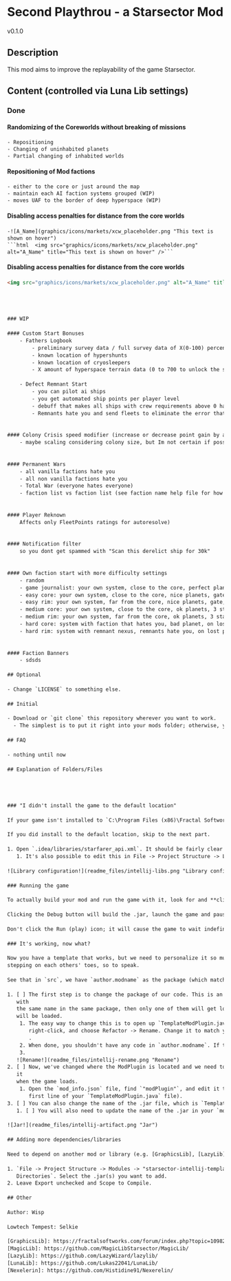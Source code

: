 # Second Playthrou - a Starsector Mod

v0.1.0

## Description

This mod aims to improve the replayability of the game Starsector.

## Content (controlled via Luna Lib settings)

### Done

#### Randomizing of the Coreworlds without breaking of missions
    - Repositioning
    - Changing of uninhabited planets
    - Partial changing of inhabited worlds 

 
#### Repositioning of Mod factions
    - either to the core or just around the map
    - maintain each AI faction systems grouped (WIP)
    - moves UAF to the border of deep hyperspace (WIP) 
 
 
#### Disabling access penalties for distance from the core worlds  
    -![A_Name](graphics/icons/markets/xcw_placeholder.png "This text is shown on hover")
    ```html  <img src="graphics/icons/markets/xcw_placeholder.png" alt="A_Name" title="This text is shown on hover" />``` 

#### Disabling access penalties for distance from the core worlds

```html
<img src="graphics/icons/markets/xcw_placeholder.png" alt="A_Name" title="This text is shown on hover" />




### WIP

#### Custom Start Bonuses
    - Fathers Logbook
        - preliminary survey data / full survey data of X(0-100) percent of planets
        - known location of hypershunts
        - known location of cryosleepers
        - X amount of hyperspace terrain data (0 to 700 to unlock the skills)

    - Defect Remnant Start
        - you can pilot ai ships
        - you get automated ship points per player level
        - debuff that makes all ships with crew requirements above 0 have a max cr of 10 and peak combat time of 10 seconds
        - Remnants hate you and send fleets to eliminate the error that was your birth


#### Colony Crisis speed modifier (increase or decrease point gain by a factor)
    - maybe scaling considering colony size, but Im not certain if possible


#### Permanent Wars
    - all vanilla factions hate you
    - all non vanilla factions hate you
    - Total War (everyone hates everyone)
    - faction list vs faction list (see faction name help file for how to write the names)


#### Player Reknown 
    Affects only FleetPoints ratings for autoresolve)


#### Notification filter
    so you dont get spammed with "Scan this derelict ship for 30k"


#### Own faction start with more difficulty settings
    - random
    - game journalist: your own system, close to the core, perfect planets, gate, all domain era stable points
    - easy core: your own system, close to the core, nice planets, gate, 3 stable points
    - easy rim: your own system, far from the core, nice planets, gate, 3 stable points
    - medium core: your own system, close to the core, ok planets, 3 stable points
    - medium rim: your own system, far from the core, ok planets, 3 stable points
    - hard core: system with faction that hates you, bad planet, on lost planet you get 1 year to reconquer or you get game over
    - hard rim: system with remnant nexus, remnants hate you, on lost planet you get 1 year to reconquer or you get game over


#### Faction Banners
    - sdsds

## Optional

- Change `LICENSE` to something else.

## Initial

- Download or `git clone` this repository wherever you want to work.
  - The simplest is to put it right into your mods folder; otherwise, you'll need to either copy it each time you change things or make an alias to it.

## FAQ

- nothing until now

## Explanation of Folders/Files




### "I didn't install the game to the default location"

If your game isn't installed to `C:\Program Files (x86)\Fractal Softworks\Starsector` then we need to fix some more file paths.

If you did install to the default location, skip to the next part.

1. Open `.idea/libraries/starfarer_api.xml`. It should be fairly clear what needs to be fixed; any path that's pointing to the default game installation should be changed to point to wherever you have it installed.
   1. It's also possible to edit this in File -> Project Structure -> Libraries, but for editing en masse, editing the xml directly is simpler.

![Library configuration!](readme_files/intellij-libs.png "Library configuration")

### Running the game

To actually build your mod and run the game with it, look for and **click the Debug icon**, which looks like a bug and is green by default. It should be at the top of IntelliJ and next to Build (hammer icon) and Run (play icon) buttons.

Clicking the Debug button will build the .jar, launch the game and pause it, attach IntelliJ's debugger, and unpause the game. The game's launcher will then show. Don't forget to enable your mod in the launcher.

Don't click the Run (play) icon; it will cause the game to wait indefinitely for the debugger and never launch.

### It's working, now what?

Now you have a template that works, but we need to personalize it so multiple people can use the template without
stepping on each others' toes, so to speak.

See that in `src`, we have `author.modname` as the package (which matches the folder path `src/author/modname`).

1. [ ] The first step is to change the package of our code. This is an organization thing; if there are two Java files
   with
   the same name in the same package, then only one of them will get loaded, but if they're in different packages, both
   will be loaded.
    1. The easy way to change this is to open up `TemplateModPlugin.java`, click on the first line (`package...`),
       right-click, and choose Refactor -> Rename. Change it to match your username and modname (or whatever you prefer)
       .
    2. When done, you shouldn't have any code in `author.modname`. If that still exists, it can be safely deleted.
    3. 
   ![Rename!](readme_files/intellij-rename.png "Rename")
2. [ ] Now, we've changed where the ModPlugin is located and we need to tell the game the new location the game can call
   it
   when the game loads.
    1. Open the `mod_info.json` file, find `"modPlugin"`, and edit it to use your new package (if you forgot, it's the
       first line of your `TemplateModPlugin.java` file).
3. [ ] You can also change the name of the .jar file, which is `Template.jar` by default, in `File -> Project Structure -> Artifacts`, then just right-click on `Template.jar` and choose rename.
   1. [ ] You will also need to update the name of the .jar in your `mod_info.json` file so the game knows where to look.

![Jar!](readme_files/intellij-artifact.png "Jar")

## Adding more dependencies/libraries

Need to depend on another mod or library (e.g. [GraphicsLib], [LazyLib], [LunaLib], [MagicLib], [Nexelerin], etc)?

1. `File -> Project Structure -> Modules -> "starsector-intellij-template" -> Dependencies tab -> + icon -> JARS or
   Directories`. Select the .jar(s) you want to add.
2. Leave Export unchecked and Scope to Compile.

## Other

Author: Wisp

Lowtech Tempest: Selkie

[GraphicsLib]: https://fractalsoftworks.com/forum/index.php?topic=10982.0
[MagicLib]: https://github.com/MagicLibStarsector/MagicLib/
[LazyLib]: https://github.com/LazyWizard/lazylib/
[LunaLib]: https://github.com/Lukas22041/LunaLib/
[Nexelerin]: https://github.com/Histidine91/Nexerelin/
